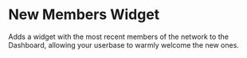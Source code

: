 # New Members Widget

Adds a widget with the most recent members of the network to the Dashboard, allowing your userbase to warmly welcome the new ones.  
